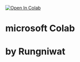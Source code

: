 [![Open In Colab](https://colab.research.google.com/assets/colab-badge.svg)](https://colab.research.google.com/github/yahoojbank/microsoft/blob/master/Lora_By_Rungniwat%F0%9F%98%8D.ipynb)

# microsoft Colab
# by Rungniwat
